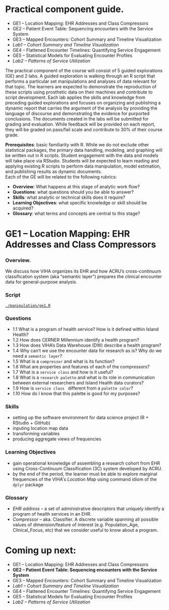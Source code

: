 Practical component guide.  
=========
 
- GE1 – Location Mapping: EHR Addresses and Class Compressors  
- GE2 – Patient Event Table: Sequencing encounters with the Service System  
- GE3 – Mapped Encounters: Cohort Summary and Timeline Visualization  
- _Lab1 – Cohort Summary and Timeline Visualization_  
- GE4 – Flattened Encounter Timelines: Quantifying Service Engagement  
- GE5 – Statistical Models for Evaluating Encounter Profiles  
- _Lab2 – Patterns of Service Utilization_  


The practical component of the course will consist of 5 guided explorations (GE) and 2 labs. 
A guided exploration is walking through an R script that performs a particular set manipulations and analyses of data relevant for that topic. The learners are expected to demonstrate the reproduction of these scripts using prosthetic data on their machines and contribute to script development.  Each lab applies the skills and knowledge from preceding guided explorations and focuses on organizing and publishing a dynamic report that carries the argument of the analysis by providing the language of discourse and demonstrating the evidence for purported conclusions.  The documents created in the labs will be submitted for grading and evaluation. While feedback will be provided on each report, they will be graded on pass/fail scale and contribute to 30% of their course grade. 
 
**Prerequisites**: basic familiarity with R. While we do not exclude other statistical packages, the primary data handling, modeling, and graphing will be written out in R scripts. Student engagement with the data and models will take place via RStudio. Students will be expected to learn reading and applying existing R scripts to perform data manipulation, model estimation, and publishing results as dynamic documents.  
Each of the GE will be related to the following rubrics: 
- **Overview**: What happens at this stage of analytic work flow?
- **Questions**: what questions should you be able to answer?
- **Skills**: what analytic or technical skills does it require?
- **Learning Objectives**: what specific knowledge or skill should be acquired?
- **Glossary**: what terms and concepts are central to this stage?
 
 
# GE1 – Location Mapping: EHR Addresses and Class Compressors  
### Overview. 
We discuss how VIHA organizes its EHR and how ACRU’s cross-continuum classification system (aka “semantic layer”) prepares the clinical encounter data for general-purpose analysis. 
### Script
[`./manipulation/ge1.R`](ge1.R)
### Questions
- 1.1 What is a program of health service? How is it defined within Island Health? 
- 1.2 How does CERNER Millennium identify a health program?
- 1.3 How does VIHA’s Data Warehouse (DW) describe a health program?
- 1.4 Why can’t we use the encounter data for research as is? Why do we need a `semantic layer`?
- 1.5 What is a `compressor` and what is its function?
- 1.6 What are properties and features of each of the compressors? 
- 1.7 What is a `service class` and how is it useful?
- 1.8 What is a `research palette` and what is its role in communication between external researchers and Island Health data curators?
- 1.9 How is `service class ` different from a `palette color`?
- 1.10 How do I know that this palette is good for my purposes?

### Skills
- setting up the software environment for data science project (R + RStudio + GitHub)
- inputing location map data
- transforming variables
- producing aggregate views of frequencies

### Learning Objectives
- gain operational knowledge of assembling a research cohort from EHR using Cross-Continuum Classification (3C) system developed by ACRU. 
- by the end of the period, the learner must be able to explore marginal frequencies of the VIHA's _Location Map_ using command idiom of the `dplyr` package

### Glossary 

- _EHR address_ – a set of administrative descriptors that uniquely identify a program of health services in an EHR.
- _Compressor_ – aka. Classifier. A discrete variable spanning all possible values of dimension/feature of interest (e.g. Population_Age, Clinical_Focus, etc) that we consider useful to know about a program. 

# Coming up next:
- GE1 – Location Mapping: EHR Addresses and Class Compressors  
- **GE2 – Patient Event Table: Sequencing encounters with the Service System**  
- GE3 – Mapped Encounters: Cohort Summary and Timeline Visualization  
- _Lab1 – Cohort Summary and Timeline Visualization_  
- GE4 – Flattened Encounter Timelines: Quantifying Service Engagement  
- GE5 – Statistical Models for Evaluating Encounter Profiles  
- _Lab2 – Patterns of Service Utilization_  
